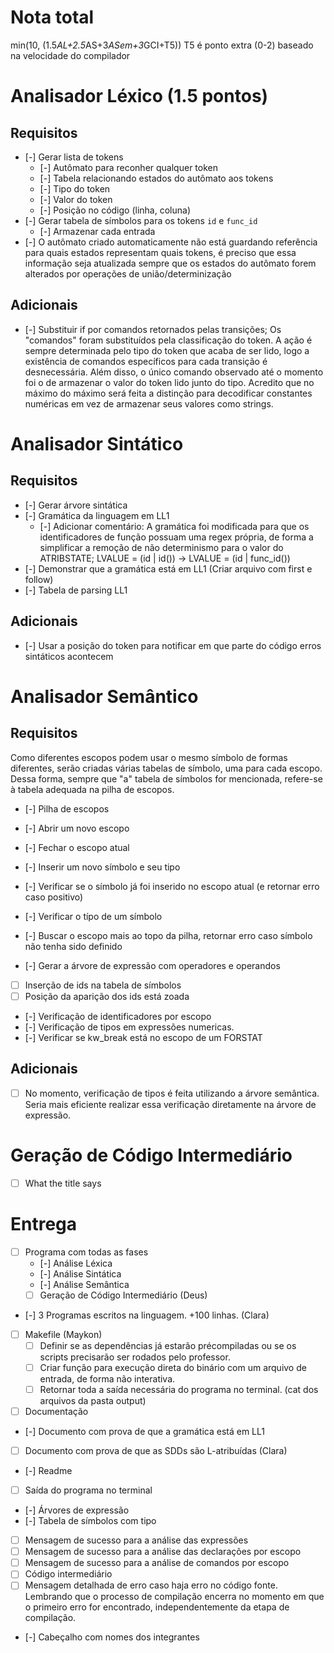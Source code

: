 # Nota total
min(10, (1.5*AL+2.5*AS+3*ASem+3*GCI+T5))
T5 é ponto extra (0-2) baseado na velocidade do compilador

# Analisador Léxico (1.5 pontos)
## Requisitos
- [-] Gerar lista de tokens
  - [-] Autômato para reconher qualquer token
  - [-] Tabela relacionando estados do autômato aos tokens
  - [-] Tipo do token
  - [-] Valor do token
  - [-] Posição no código (linha, coluna)
- [-] Gerar tabela de símbolos para os tokens `id` e `func_id`
  - [-] Armazenar cada entrada
- [-] O autômato criado automaticamente não está guardando referência para quais estados representam quais tokens, é preciso que essa informação seja atualizada sempre que os estados do autômato forem alterados por operações de união/determinização
## Adicionais
- [-] Substituir if por comandos retornados pelas transições; Os "comandos" foram substituídos pela classificação do token. A ação é sempre determinada pelo tipo do token que acaba de ser lido, logo a existência de comandos específicos para cada transição é desnecessária. Além disso, o único comando observado até o momento foi o de armazenar o valor do token lido junto do tipo. Acredito que no máximo do máximo será feita a distinção para decodificar constantes numéricas em vez de armazenar seus valores como strings.

# Analisador Sintático
## Requisitos
- [-] Gerar árvore sintática
- [-] Gramática da linguagem em LL1
  - [-] Adicionar comentário: A gramática foi modificada para que os identificadores de função possuam uma regex própria, de forma a simplificar a remoção de não determinismo para o valor do ATRIBSTATE; LVALUE = (id | id()) -> LVALUE = (id | func_id())
- [-] Demonstrar que a gramática está em LL1 (Criar arquivo com first e follow)
- [-] Tabela de parsing LL1
## Adicionais
- [-] Usar a posição do token para notificar em que parte do código erros sintáticos acontecem

# Analisador Semântico
## Requisitos
Como diferentes escopos podem usar o mesmo símbolo de formas diferentes, serão criadas várias tabelas de símbolo, uma para cada escopo. Dessa forma, sempre que "a" tabela de símbolos for mencionada, refere-se à tabela adequada na pilha de escopos.
- [-] Pilha de escopos
 - [-] Abrir um novo escopo
 - [-] Fechar o escopo atual
 - [-] Inserir um novo símbolo e seu tipo
  - [-] Verificar se o símbolo já foi inserido no escopo atual (e retornar erro caso positivo)
 - [-] Verificar o típo de um símbolo
  - [-] Buscar o escopo mais ao topo da pilha, retornar erro caso símbolo não tenha sido definido

- [-] Gerar a árvore de expressão com operadores e operandos
- [ ] Inserção de ids na tabela de símbolos
 - [ ] Posição da aparição dos ids está zoada
- [-] Verificação de identificadores por escopo
- [-] Verificação de tipos em expressões numericas.
- [-] Verificar se kw_break está no escopo de um FORSTAT

## Adicionais
- [ ] No momento, verificação de tipos é feita utilizando a árvore semântica. Seria mais eficiente realizar essa verificação diretamente na árvore de expressão.

# Geração de Código Intermediário
- [ ] What the title says

# Entrega
- [ ] Programa com todas as fases
  - [-] Análise Léxica
  - [-] Análise Sintática
  - [-] Análise Semântica
  - [ ] Geração de Código Intermediário (Deus)
- [-] 3 Programas escritos na linguagem. +100 linhas. (Clara)
- [ ] Makefile (Maykon)
    - [ ] Definir se as dependências já estarão précompiladas ou se os scripts precisarão ser rodados pelo professor.
    - [ ] Criar função para execução direta do binário com um arquivo de entrada, de forma não interativa.
    - [ ] Retornar toda a saída necessária do programa no terminal. (cat dos arquivos da pasta output)
- [ ] Documentação
 - [-] Documento com prova de que a gramática está em LL1
 - [ ] Documento com prova de que as SDDs são L-atribuídas (Clara)
- [-] Readme
- [ ] Saída do programa no terminal
 - [-] Árvores de expressão
 - [-] Tabela de símbolos com tipo
 - [ ] Mensagem de sucesso para a análise das expressões
 - [ ] Mensagem de sucesso para a análise das declarações por escopo
 - [ ] Mensagem de sucesso para a análise de comandos por escopo
 - [ ] Código intermediário
 - [ ] Mensagem detalhada de erro caso haja erro no código fonte. Lembrando que o processo de compilação encerra no momento em que o primeiro erro for encontrado, independentemente da etapa de compilação.
- [-] Cabeçalho com nomes dos integrantes